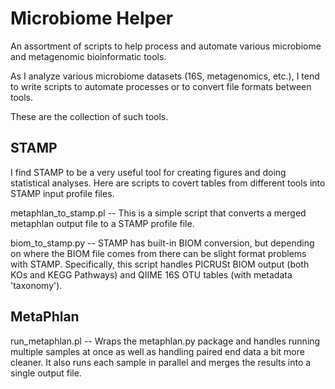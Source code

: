 Microbiome Helper
=================

An assortment of scripts to help process and automate various microbiome and metagenomic bioinformatic tools.

As I analyze various microbiome datasets (16S, metagenomics, etc.), I tend to write scripts to automate processes or to convert file formats between tools. 

These are the collection of such tools. 

STAMP
-----

I find STAMP to be a very useful tool for creating figures and doing statistical analyses. Here are scripts to covert tables from different tools into STAMP input profile files.

metaphlan_to_stamp.pl -- This is a simple script that converts a merged metaphlan output file to a STAMP profile file.

biom_to_stamp.py -- STAMP has built-in BIOM conversion, but depending on where the BIOM file comes from there can be slight format problems with STAMP. Specifically, this script handles PICRUSt BIOM output (both KOs and KEGG Pathways) and QIIME 16S OTU tables (with metadata 'taxonomy').

MetaPhlan
---------

run_metaphlan.pl  -- Wraps the metaphlan.py package and handles running multiple samples at once as well as handling paired end data a bit more cleaner. It also runs each sample in parallel and merges the results into a single output file.


